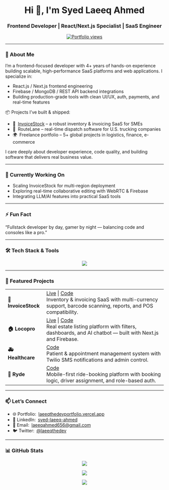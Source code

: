 <h1 align="center">Hi 👋, I'm Syed Laeeq Ahmed</h1>
<h3 align="center">Frontend Developer | React/Next.js Specialist | SaaS Engineer</h3>

<p align="center">
  <a href="https://laeeqthedevportfolio.vercel.app" target="_blank">
    <img src="https://komarev.com/ghpvc/?username=laeeqthedev&label=Portfolio%20Views&color=0e75b6&style=flat" alt="Portfolio views" />
  </a>
</p>

---

### 🚀 About Me

I’m a frontend-focused developer with 4+ years of hands-on experience building scalable, high-performance SaaS platforms and web applications. I specialize in:

- React.js / Next.js frontend engineering  
- Firebase / MongoDB / REST API backend integrations  
- Building production-grade tools with clean UI/UX, auth, payments, and real-time features

📦 Projects I’ve built & shipped:

- 🧾 [InvoiceStock](https://invoicestock.vercel.app) – a robust inventory & invoicing SaaS for SMEs  
- 🚛 RouteLane – real-time dispatch software for U.S. trucking companies  
- 🌍 Freelance portfolio – 5+ global projects in logistics, finance, e-commerce

I care deeply about developer experience, code quality, and building software that delivers real business value.

---

### 💼 Currently Working On

- Scaling InvoiceStock for multi-region deployment  
- Exploring real-time collaborative editing with WebRTC & Firebase  
- Integrating LLM/AI features into practical SaaS tools

---

### ⚡ Fun Fact

“Fullstack developer by day, gamer by night — balancing code and consoles like a pro.”

---

### 🛠️ Tech Stack & Tools

<p align="center">
  <img src="https://skillicons.dev/icons?i=react,nextjs,nodejs,express,mongodb,tailwind,typescript,javascript,redux,figma,firebase,vercel,git,github,vscode" />
</p>

---

### 🚀 Featured Projects

<table>
  <tr>
    <td><strong>🧾 InvoiceStock</strong></td>
    <td>
      <a href="https://invoicestock.vercel.app" target="_blank">Live</a> | 
      <a href="https://github.com/LaeeqtheDev/invoicestock" target="_blank">Code</a><br/>
      Inventory & invoicing SaaS with multi-currency support, barcode scanning, reports, and POS compatibility.
    </td>
  </tr>
  <tr>
    <td><strong>🏠 Locopro</strong></td>
    <td>
      <a href="https://locopro-client.vercel.app" target="_blank">Live</a> | 
      <a href="https://github.com/LaeeqtheDev/locopro" target="_blank">Code</a><br/>
      Real estate listing platform with filters, dashboards, and AI chatbot — built with Next.js and Firebase.
    </td>
  </tr>
  <tr>
    <td><strong>🚑 Healthcare</strong></td>
    <td>
      <a href="https://github.com/LaeeqtheDev/healthcare" target="_blank">Code</a><br/>
      Patient & appointment management system with Twilio SMS notifications and admin control.
    </td>
  </tr>
  <tr>
    <td><strong>🚗 Ryde</strong></td>
    <td>
      <a href="https://github.com/LaeeqtheDev/ryde" target="_blank">Code</a><br/>
      Mobile-first ride-booking platform with booking logic, driver assignment, and role-based auth.
    </td>
  </tr>
</table>

---

### 📫 Let’s Connect

- 🌐 Portfolio: [laeeqthedevportfolio.vercel.app](https://laeeqthedevportfolio.vercel.app)  
- 💼 LinkedIn: [syed-laeeq-ahmed](https://www.linkedin.com/in/syed-laeeq-ahmed/)  
- 📧 Email: laeeqahmed656@gmail.com  
- 🐦 Twitter: [@laeeqthedev](https://twitter.com/laeeqthedev)

---

### 📊 GitHub Stats

<p align="center">
  <img src="https://github-readme-stats.vercel.app/api?username=LaeeqtheDev&show_icons=true&theme=default&hide_title=true" />
</p>

<p align="center">
  <img src="https://github-readme-streak-stats.herokuapp.com/?user=LaeeqtheDev&theme=default" />
</p>

<p align="center">
  <img src="https://github-profile-trophy.vercel.app/?username=laeeqthedev&row=1&column=6" />
</p>
